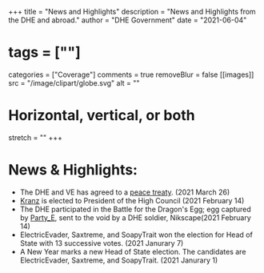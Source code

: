 +++
title = "News and Highlights"
description = "News and Highlights from the DHE and abroad."
author = "DHE Government"
date = "2021-06-04"
# tags = [""]
categories = ["Coverage"]
comments = true
removeBlur = false
[[images]]
  src = "/image/clipart/globe.svg"
  alt = ""
  # Horizontal, vertical, or both
  stretch = ""
+++

# News & Highlights:

- The DHE and VE has agreed to a [peace
  treaty](https://old.dhe.estate/site/laws.html#dhe_ve_peace_treaty). (2021
  March 26)
- [Kranz](https://namemc.com/profile/ce088023-21fa-493a-b080-c8177879bf4f) is
  elected to President of the High Council (2021 February 14)
- The DHE participated in the Battle for the Dragon's Egg; egg captured by
  [Party_E](https://namemc.com/profile/95bfab5a-7be1-436f-915b-1a6dff024d10),
  sent to the void by a DHE soldier, Nikscape(2021 February 14)
- ElectricEvader, Saxtreme, and SoapyTrait won the election for Head of State 
  with 13 successive votes. (2021 Janurary 7)
- A New Year marks a new Head of State election. The candidates are 
  ElectricEvader, Saxtreme, and SoapyTrait. (2021 Janurary 1)
